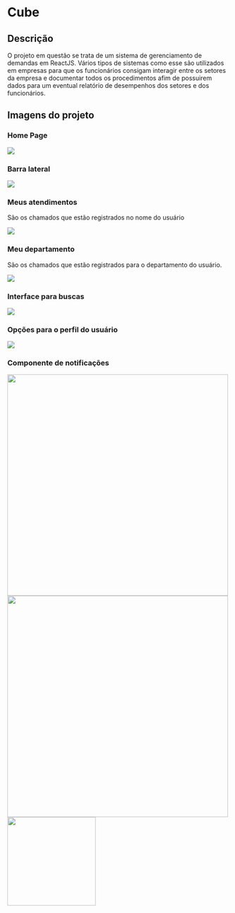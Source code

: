 # Cube
## Descrição
<p aling="justify">O projeto em questão se trata de um sistema de gerenciamento de demandas em ReactJS. Vários tipos de sistemas como esse são utilizados em empresas para que os funcionários consigam interagir entre os setores da empresa e documentar todos os procedimentos afim de possuirem dados para um eventual relatório de desempenhos dos setores e dos funcionários.</p>

## Imagens do projeto

### Home Page
<img src="https://user-images.githubusercontent.com/22685987/147886833-58b8c0a1-98a5-4632-8e8e-8161fd43897e.png" />

### Barra lateral
<img src="https://user-images.githubusercontent.com/22685987/147886870-0da6bd47-bb02-4318-b60a-1432cfba7c1c.png" />

### Meus atendimentos
<p align="justify">São os chamados que estão registrados no nome do usuário</p>
<img src="https://user-images.githubusercontent.com/22685987/147886885-54b03f9f-7582-4ff0-94bf-e70a368cf7a1.png" />

### Meu departamento
<p align="justify">São os chamados que estão registrados para o departamento do usuário.</p>
<img src="https://user-images.githubusercontent.com/22685987/147886902-4272aa30-f376-4d2d-a54c-b60ec33a3229.png" />

### Interface para buscas
<img src="https://user-images.githubusercontent.com/22685987/147886921-6c557189-e953-4dd5-b620-6bd4159a4efc.png" />

### Opções para o perfil do usuário
<img src="https://user-images.githubusercontent.com/22685987/147886933-a95f797a-0c71-49f5-8901-6865690b2126.png" />

### Componente de notificações
<img src="https://user-images.githubusercontent.com/22685987/147886944-8adac8ac-9969-4998-916b-1a2e24b26723.png" height="500px" />  <img src="https://user-images.githubusercontent.com/22685987/147886989-786471a2-4150-4325-8075-ec671fc2cea3.png" height="500px" />  <img src="https://user-images.githubusercontent.com/22685987/147886961-03e539fb-de59-44a9-a511-7864e47ff0cb.png" height="200px" />
